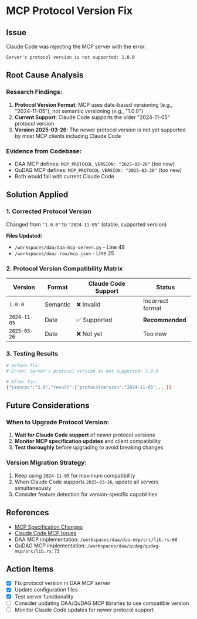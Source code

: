 # MCP Protocol Version Fix

## Issue
Claude Code was rejecting the MCP server with the error:
```
Server's protocol version is not supported: 1.0.0
```

## Root Cause Analysis

### Research Findings:
1. **Protocol Version Format**: MCP uses date-based versioning (e.g., "2024-11-05"), not semantic versioning (e.g., "1.0.0")
2. **Current Support**: Claude Code supports the older "2024-11-05" protocol version
3. **Version 2025-03-26**: The newer protocol version is not yet supported by most MCP clients including Claude Code

### Evidence from Codebase:
- DAA MCP defines: `MCP_PROTOCOL_VERSION: "2025-03-26"` (too new)
- QuDAG MCP defines: `MCP_PROTOCOL_VERSION: "2025-03-26"` (too new)
- Both would fail with current Claude Code

## Solution Applied

### 1. Corrected Protocol Version
Changed from `"1.0.0"` to `"2024-11-05"` (stable, supported version)

**Files Updated:**
- `/workspaces/daa/daa-mcp-server.py` - Line 48
- `/workspaces/daa/.roo/mcp.json` - Line 25

### 2. Protocol Version Compatibility Matrix

| Version | Format | Claude Code Support | Status |
|---------|--------|-------------------|---------|
| `1.0.0` | Semantic | ❌ Invalid | Incorrect format |
| `2024-11-05` | Date | ✅ Supported | **Recommended** |
| `2025-03-26` | Date | ❌ Not yet | Too new |

### 3. Testing Results
```bash
# Before fix:
# Error: Server's protocol version is not supported: 1.0.0

# After fix:
{"jsonrpc":"2.0","result":{"protocolVersion":"2024-11-05",...}}
```

## Future Considerations

### When to Upgrade Protocol Version:
1. **Wait for Claude Code support** of newer protocol versions
2. **Monitor MCP specification updates** and client compatibility
3. **Test thoroughly** before upgrading to avoid breaking changes

### Version Migration Strategy:
1. Keep using `2024-11-05` for maximum compatibility
2. When Claude Code supports `2025-03-26`, update all servers simultaneously
3. Consider feature detection for version-specific capabilities

## References
- [MCP Specification Changes](https://modelcontextprotocol.io/quickstart/user)
- [Claude Code MCP Issues](https://github.com/anthropics/claude-code/issues/768)
- DAA MCP implementation: `/workspaces/daa/daa-mcp/src/lib.rs:68`
- QuDAG MCP implementation: `/workspaces/daa/qudag/qudag-mcp/src/lib.rs:73`

## Action Items
- [x] Fix protocol version in DAA MCP server
- [x] Update configuration files
- [x] Test server functionality
- [ ] Consider updating DAA/QuDAG MCP libraries to use compatible version
- [ ] Monitor Claude Code updates for newer protocol support